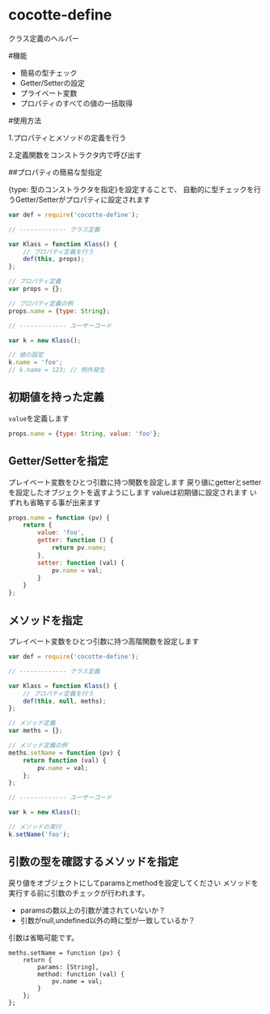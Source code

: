 cocotte-define
======

クラス定義のヘルパー

#機能

 + 簡易の型チェック
 + Getter/Setterの設定
 + プライベート変数
 + プロパティのすべての値の一括取得

#使用方法

1.プロパティとメソッドの定義を行う

2.定義関数をコンストラクタ内で呼び出す


##プロパティの簡易な型指定

{type: 型のコンストラクタを指定}を設定することで、
自動的に型チェックを行うGetter/Setterがプロパティに設定されます


```js
var def = require('cocotte-define');

// ------------- クラス定義

var Klass = function Klass() {
	// プロパティ定義を行う
	def(this, props);
};

// プロパティ定義
var props = {};

// プロパティ定義の例
props.name = {type: String};

// ------------- ユーザーコード

var k = new Klass();

// 値の設定
k.name = 'foo';
// k.name = 123; // 例外発生

```

## 初期値を持った定義

`value`を定義します

```js
props.name = {type: String, value: 'foo'};
```

## Getter/Setterを指定

プレイベート変数をひとつ引数に持つ関数を設定します
戻り値にgetterとsetterを設定したオブジェクトを返すようにします
valueは初期値に設定されます
いずれも省略する事が出来ます

```js
props.name = function (pv) {
	return {
		value: 'foo',
		getter: function () {
			return pv.name;
		},
		setter: function (val) {
			pv.name = val;
		}
	}
};
```

## メソッドを指定

プレイベート変数をひとつ引数に持つ高階関数を設定します

```js
var def = require('cocotte-define');

// ------------- クラス定義

var Klass = function Klass() {
	// プロパティ定義を行う
	def(this, null, meths);
};

// メソッド定義
var meths = {};

// メソッド定義の例
meths.setName = function (pv) {
	return function (val) {
		pv.name = val;
	};
};

// ------------- ユーザーコード

var k = new Klass();

// メソッドの実行
k.setName('foo');
```

## 引数の型を確認するメソッドを指定

戻り値をオブジェクトにしてparamsとmethodを設定してください
メソッドを実行する前に引数のチェックが行われます。

 + paramsの数以上の引数が渡されていないか？
 + 引数がnull,undefined以外の時に型が一致しているか？

引数は省略可能です。

```
meths.setName = function (pv) {
	return {
		params: [String],
		method: function (val) {
			pv.name = val;
		}
	};
};
```
